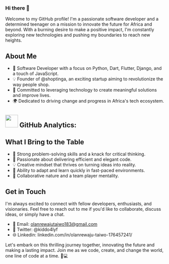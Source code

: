 ### Hi there 👋

Welcome to my GitHub profile! I'm a passionate software developer and a determined teenager on a mission to innovate the future for Africa and beyond. With a burning desire to make a positive impact, I'm constantly exploring new technologies and pushing my boundaries to reach new heights.

## About Me

- 🌟 Software Developer with a focus on Python, Dart, Flutter, Django, and a touch of JavaScript.
- 💡 Founder of @shoptinga, an exciting startup aiming to revolutionize the way people shop.
- 🚀 Committed to leveraging technology to create meaningful solutions and improve lives.
- 🌍 Dedicated to driving change and progress in Africa's tech ecosystem.
## <img src="https://media.giphy.com/media/ZCN6F3FAkwsyOGU2RS/giphy.gif" width="40"> **GitHub Analytics:**


## What I Bring to the Table

- 🧠 Strong problem-solving skills and a knack for critical thinking.
- 🚀 Passionate about delivering efficient and elegant code.
- 💡 Creative mindset that thrives on turning ideas into reality.
- 🌟 Ability to adapt and learn quickly in fast-paced environments.
- 🤝 Collaborative nature and a team player mentality.


## Get in Touch

I'm always excited to connect with fellow developers, enthusiasts, and visionaries. Feel free to reach out to me if you'd like to collaborate, discuss ideas, or simply have a chat.

- 📧 Email: olanrewajutaiwo183@gmail.com
- 💬 Twitter: @kiddo4lyf
- 🌐 Linkedin: linkedin.com/in/olanrewaju-taiwo-176457241/

Let's embark on this thrilling journey together, innovating the future and making a lasting impact. Join me as we code, create, and change the world, one line of code at a time. 🚀💻
